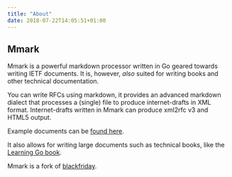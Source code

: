 ```yaml
---
title: "About"
date: 2018-07-22T14:05:51+01:00
---
```


## Mmark

Mmark is a powerful markdown processor written in Go geared towards writing IETF documents. It is,
however, *also* suited for writing books and other technical documentation.

You can write RFCs using markdown, it provides an advanced markdown dialect that processes
a (single) file to produce internet-drafts in XML format. Internet-drafts written in Mmark can
produce xml2rfc v3 and HTML5 output.

Example documents can be [found here](https://github.com/miekg/mmark/tree/master/rfc).

It also allows for writing large documents such as technical books, like the
[Learning Go book](https://miek.nl/go).

Mmark is a fork of [blackfriday](https://github.com/russross/blackfriday/).
